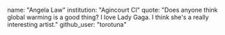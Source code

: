 name: "Angela Law"
institution: "Agincourt CI"
quote: "Does anyone think global warming is a good thing? I love Lady Gaga.  I think she's a really interesting artist."
github_user: "torotuna"
